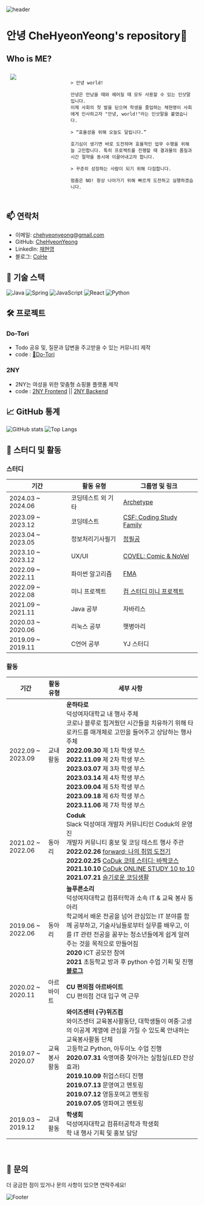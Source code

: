 ![header](https://capsule-render.vercel.app/api?type=waving&color=ff9945&fontColor=FFFFFF&height=300&section=header&text=🥕HyeonYeong's%20Hub🥕&fontSize=50)



# 안녕 CheHyeonYeong's repository👋

## Who is ME?
<div style="display: flex;">
  <div style="flex: 30%; padding: 10px;">
    <img src="https://www.notion.so/image/https%3A%2F%2Fs3-us-west-2.amazonaws.com%2Fsecure.notion-static.com%2F78e18357-2034-415a-8a60-a250f60ea23d%2FUntitled.png?table=block&id=59280f5c-7dd9-4398-9c91-8565f6e1f0ca&spaceId=65d47488-3ffd-440e-b655-cb7516b09d13&width=2000&userId=7f83f7e5-6931-4899-adc6-68389399760a&cache=v2">
  </div>
  <div style="flex: 70%; padding: 10px;">

    > 안녕 world!

    안녕은 만났을 때와 헤어질 때 모두 사용할 수 있는 인삿말입니다.
    이제 사회의 첫 발을 딛으며 학생을 졸업하는 채현영이 사회에게 인사하고자 "안녕, world!"라는 인삿말을 붙였습니다.

    > “효율성을 위해 오늘도 달립니다.”
    
    호기심이 생기면 바로 도전하며 효율적인 업무 수행을 위해 늘 고민합니다. 특히 프로젝트를 진행할 때 결과물의 품질과 시간 절약을 동시에 이끌어내고자 합니다.
    
    > 꾸준히 성장하는 사람이 되기 위해 다짐합니다.
    
    멈춤은 NO! 항상 나아가기 위해 빠르게 도전하고 실행하겠습니다.


  </div>
</div>

## 📫 연락처

- 이메일: [chehyeonyeong@gmail.com](chehyeonyeong@gmail.com)
- GitHub: [CheHyeonYeong](https://github.com/CheHyeonYeong)
- LinkedIn: [채현영](https://www.linkedin.com/in/%ED%98%84%EC%98%81-%EC%B1%84-8b230b255/)
- 블로그: [CoHe](https://code-chy.tistory.com/)

## 🔧 기술 스택
![Java](https://img.shields.io/badge/-Java-333333?style=flat&logo=CoffeeScript)
![Spring](https://img.shields.io/badge/-Spring-333333?style=flat&logo=spring)
![JavaScript](https://img.shields.io/badge/-JavaScript-333333?style=flat&logo=javascript)
![React](https://img.shields.io/badge/-React-333333?style=flat&logo=react)
![Python](https://img.shields.io/badge/-Python-333333?style=flat&logo=python)


## 🛠 프로젝트

### Do-Tori
- Todo 공유 및, 질문과 답변을 주고받을 수 있는 커뮤니티 제작
- code : [🌰Do-Tori](https://github.com/CheHyeonYeong/Do-tori)

### 2NY
- 2NY는 여성을 위한 맞춤형 쇼핑몰 플랫폼 제작
- code : [2NY Frontend](https://github.com/ToriArtis/2NY-Frontend) || [2NY Backend](https://github.com/ToriArtis/2NY-Backend)



## 📈 GitHub 통계

![GitHub stats](https://github-readme-stats.vercel.app/api?username=chehyeonyeong&show_icons=true&theme=radical)
![Top Langs](https://github-readme-stats.vercel.app/api/top-langs/?username=chehyeonyeong&layout=compact&theme=radical)

## 🌱 스터디 및 활동


### 스터디
| 기간                | 활동 유형            | 그룹명 및 링크 |
|---------------------|----------------------|----------------|
| 2024.03 ~ 2024.06   | 코딩테스트 외 기타   | [Archetype](https://www.notion.so/Archetype-39e0f17c532e4629b7c42fc347874c35?pvs=21) |
| 2023.09 ~ 2023.12   | 코딩테스트           | [CSF: Coding Study Family](https://www.notion.so/CSF-Coding-Study-Family-a4d0cae5dfff4ac1aaae3db6d5706f7a?pvs=21) |
| 2023.04 ~ 2023.05   | 정보처리기사필기     | [정필공](https://www.notion.so/d71ce8b7a2004fd9b50499b79fcef493?pvs=21) |
| 2023.10 ~ 2023.12   | UX/UI                | [COVEL: Comic & NoVel](https://www.notion.so/COVEL-Comic-NoVel-7cde138820d8427da8aa984fd6a065bb?pvs=21) |
| 2022.09 ~ 2022.11   | 파이썬 알고리즘      | [FMA](https://www.notion.so/afb89aedbe9e484eba38043258de0d43?pvs=21) |
| 2022.09 ~ 2022.08   | 미니 프로젝트        | [컴 스터디 미니 프로젝트](https://www.notion.so/67d6f31a69384066b124a9ac15f93d10?pvs=21) |
| 2021.09 ~ 2021.11   | Java 공부            | 자바리스 |
| 2020.03 ~ 2020.06   | 리눅스 공부          | 햇병아리 |
| 2019.09 ~ 2019.11   | C언어 공부           | YJ 스터디 |

### 활동

| 기간                  | 활동 유형            | 세부 사항 |
|-----------------------|----------------------|-----------|
| 2022.09 ~ 2023.09     | 교내 활동            | **운하타로**<br>덕성여자대학교 내 행사 주체<br>코로나 블루로 힘겨웠던 시간들을 치유하기 위해 타로카드를 매개체로 고민을 들어주고 상담하는 행사 주체<br>**2022.09.30** 제 1차 학생 부스<br>**2022.11.09** 제 2차 학생 부스<br>**2023.03.07** 제 3차 학생 부스<br>**2023.03.14** 제 4차 학생 부스<br>**2023.09.04** 제 5차 학생 부스<br>**2023.09.18** 제 6차 학생 부스<br>**2023.11.06** 제 7차 학생 부스 |
| 2021.02 ~ 2022.06     | 동아리               | **Coduk**<br>Slack 덕성여대 개발자 커뮤니티인 Coduk의 운영진<br>개발자 커뮤니티 홍보 및 코딩 테스트 행사 주관<br>**2022.02.26** [forward; 나의 취업 도전기](https://www.notion.so/24b3510259bd44e3a740c850c22d2e2d?pvs=21)<br>**2022.02.25** [CoDuk 코테 스터디: 바짝코스](https://www.notion.so/8351129d261d4259b70e263fbeed7e33?pvs=21)<br>**2021.10.10** [CoDuk ONLINE STUDY 10 to 10](https://www.notion.so/8962c7197af54e15bdeea3a24cf1d13c?pvs=21)<br>**2021.07.21** [슬기로운 코딩생활](https://www.notion.so/ff2e36a04aaf4bdaa2765847aa483c47?pvs=21) |
| 2019.06 ~ 2022.06     | 동아리               | **늘푸른소리**<br>덕성여자대학교 컴퓨터학과 소속 IT & 교육 봉사 동아리<br>학교에서 배운 전공을 넘어 관심있는 IT 분야를 함께 공부하고, 기술사님들로부터 실무를 배우고, 이를 IT 관련 전공을 꿈꾸는 청소년들에게 쉽게 알려주는 것을 목적으로 만들어짐<br>**2020** ICT 공모전 참여<br>**2021** 초등학교 방과 후 python 수업 기획 및 진행<br>**[블로그](https://blog.naver.com/evergreen_sound)** |
| 2020.02 ~ 2020.11     | 아르바이트           | **CU 편의점 아르바이트**<br>CU 편의점 건대 입구 역 근무 |
| 2019.07 ~ 2020.07     | 교육봉사활동         | **와이즈센터 (구)위즈컴**<br>와이즈센터 교육봉사활동단, 대학생들이 여중·고생의 이공계 계열에 관심을 가질 수 있도록 안내하는 교육봉사활동 단체<br>고등학교 Python, 아두이노 수업 진행<br>**2020.07.31** 숙명여중 찾아가는 실험실(LED 잔상효과)<br>**2019.10.09** 취업스터디 진행<br>**2019.07.13** 문영여고 멘토링<br>**2019.07.12** 영등포여고 멘토링<br>**2019.07.05** 영파여고 멘토링 |
| 2019.03 ~ 2019.12     | 교내 활동            | **학생회**<br>덕성여자대학교 컴퓨터공학과 학생회<br>학 내 행사 기획 및 홍보 담당 |


<br>

## 💬 문의

더 궁금한 점이 있거나 문의 사항이 있으면 연락주세요!

![Footer](https://capsule-render.vercel.app/api?type=waving&color=ff9945&height=200&section=footer)